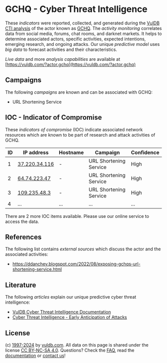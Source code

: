 # GCHQ - Cyber Threat Intelligence

These _indicators_ were reported, collected, and generated during the [VulDB CTI analysis](https://vuldb.com/?kb.cti) of the actor known as [GCHQ](https://vuldb.com/?actor.gchq). The _activity monitoring_ correlates data from social media, forums, chat rooms, and darknet markets. It helps to determine associated actors, specific activities, expected intentions, emerging research, and ongoing attacks. Our unique _predictive model_ uses _big data_ to forecast activities and their characteristics.

_Live data_ and more _analysis capabilities_ are available at [https://vuldb.com/?actor.gchq](https://vuldb.com/?actor.gchq)

## Campaigns

The following _campaigns_ are known and can be associated with GCHQ:

* URL Shortening Service

## IOC - Indicator of Compromise

These _indicators of compromise_ (IOC) indicate associated network resources which are known to be part of research and attack activities of GCHQ.

ID | IP address | Hostname | Campaign | Confidence
-- | ---------- | -------- | -------- | ----------
1 | [37.220.34.116](https://vuldb.com/?ip.37.220.34.116) | - | URL Shortening Service | High
2 | [64.74.223.47](https://vuldb.com/?ip.64.74.223.47) | - | URL Shortening Service | High
3 | [109.235.48.3](https://vuldb.com/?ip.109.235.48.3) | - | URL Shortening Service | High
4 | ... | ... | ... | ...

There are 2 more IOC items available. Please use our online service to access the data.

## References

The following list contains _external sources_ which discuss the actor and the associated activities:

* https://ddanchev.blogspot.com/2022/08/exposing-gchqs-url-shortening-service.html

## Literature

The following _articles_ explain our unique predictive cyber threat intelligence:

* [VulDB Cyber Threat Intelligence Documentation](https://vuldb.com/?kb.cti)
* [Cyber Threat Intelligence - Early Anticipation of Attacks](https://www.scip.ch/en/?labs.20201022)

## License

(c) [1997-2024](https://vuldb.com/?kb.changelog) by [vuldb.com](https://vuldb.com/?kb.about). All data on this page is shared under the license [CC BY-NC-SA 4.0](https://creativecommons.org/licenses/by-nc-sa/4.0/). Questions? Check the [FAQ](https://vuldb.com/?kb.faq), read the [documentation](https://vuldb.com/?kb) or [contact us](https://vuldb.com/?contact)!
